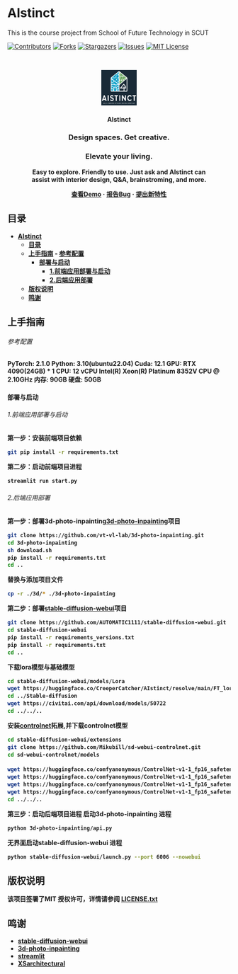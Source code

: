 # AIstinct

This is the course project from School of Future Technology in SCUT

<!-- PROJECT SHIELDS -->

[![Contributors][contributors-shield]][contributors-url]
[![Forks][forks-shield]][forks-url]
[![Stargazers][stars-shield]][stars-url]
[![Issues][issues-shield]][issues-url]
[![MIT License][license-shield]][license-url]


<!-- PROJECT LOGO -->
<br />

<p align="center">
  <a href="https://github.com/YinBo0927/AI_interior_decoration_design_assistant/">
    <img src="logo.png" alt="Logo" width="80" height="80">
  </a>

  <strong><h4 align="center">AIstinct</h4></strong>
  <p align="center">
    <h3 align="center">Design spaces. Get creative.</h3>
    <strong><h3 align="center">Elevate your living.</h3><strong>
    <p align="center">Easy to explore. Friendly to use. Just ask and AIstinct can <br>
    assist with interior design, Q&A, brainstroming, and more.
    </p>
    <p align="center">
    <a href="http://8.138.90.231:8503/">查看Demo</a>
    ·
    <a href="https://github.com/YinBo0927/AI_interior_decoration_design_assistant/issues">报告Bug</a>
    ·
    <a href="https://github.com/YinBo0927/AI_interior_decoration_design_assistant/issues">提出新特性</a>
    </p>
  </p>
</p>

 
## 目录

- [AIstinct](#aistinct)
  - [目录](#目录)
  - [上手指南](#上手指南)
          - [参考配置](#参考配置)
      - [**部署与启动**](#部署与启动)
          - [1.前端应用部署与启动](#1前端应用部署与启动)
          - [2.后端应用部署](#2后端应用部署)
  - [版权说明](#版权说明)
  - [鸣谢](#鸣谢)

## 上手指南


###### 参考配置

PyTorch: 2.1.0 
Python: 3.10(ubuntu22.04) 
Cuda: 12.1
GPU: RTX 4090(24GB) * 1
CPU: 12 vCPU Intel(R) Xeon(R) Platinum 8352V CPU @ 2.10GHz
内存: 90GB
硬盘: 50GB

#### **部署与启动**

###### 1.前端应用部署与启动
第一步：安装前端项目依赖

```sh
git pip install -r requirements.txt
```
第二步：启动前端项目进程


```sh
streamlit run start.py
```

###### 2.后端应用部署

第一步：部署3d-photo-inpainting[3d-photo-inpainting](https://github.com/vt-vl-lab/3d-photo-inpainting/tree/master?tab=readme-ov-file)项目
```sh
git clone https://github.com/vt-vl-lab/3d-photo-inpainting.git
cd 3d-photo-inpainting
sh download.sh
pip install -r requirements.txt
cd ..
```
替换与添加项目文件
```sh
cp -r ./3d/* ./3d-photo-inpainting
```
第二步：部署[stable-diffusion-webui](https://github.com/AUTOMATIC1111/stable-diffusion-webui.git)项目
```sh
git clone https://github.com/AUTOMATIC1111/stable-diffusion-webui.git
cd stable-diffusion-webui
pip install -r requirements_versions.txt
pip install -r requirements.txt
cd ..
```
下载lora模型与基础模型
```sh
cd stable-diffusion-webui/models/Lora
wget https://huggingface.co/CreeperCatcher/AIstinct/resolve/main/FT_lora.safetensors?download=true
cd ../Stable-diffusion
wget https://civitai.com/api/download/models/50722
cd ../../..
```

安装[controlnet](https://github.com/Mikubill/sd-webui-controlnet)拓展,并下载controlnet模型
```sh
cd stable-diffusion-webui/extensions
git clone https://github.com/Mikubill/sd-webui-controlnet.git
cd sd-webui-controlnet/models

wget https://huggingface.co/comfyanonymous/ControlNet-v1-1_fp16_safetensors/resolve/main/control_v11p_sd15_lineart_fp16.safetensors?download=true
wget https://huggingface.co/comfyanonymous/ControlNet-v1-1_fp16_safetensors/resolve/main/control_v11p_sd15_canny_fp16.safetensors?download=true
wget https://huggingface.co/comfyanonymous/ControlNet-v1-1_fp16_safetensors/resolve/main/control_v11p_sd15_mlsd_fp16.safetensors?download=true
wget https://huggingface.co/comfyanonymous/ControlNet-v1-1_fp16_safetensors/resolve/main/control_v11f1p_sd15_depth_fp16.safetensors?download=true
cd ../../..
```
第三步：启动后端项目进程
启动3d-photo-inpainting 进程
```sh
python 3d-photo-inpainting/api.py
``` 
无界面启动stable-diffusion-webui 进程
```sh
python stable-diffusion-webui/launch.py --port 6006 --nowebui
```

## 版权说明

该项目签署了MIT 授权许可，详情请参阅 [LICENSE.txt](https://github.com/shaojintian/Best_README_template/blob/master/LICENSE.txt)

## 鸣谢


- [stable-diffusion-webui](https://github.com/AUTOMATIC1111/stable-diffusion-webui.git)
- [3d-photo-inpainting](https://github.com/vt-vl-lab/3d-photo-inpainting/tree/master?tab=readme-ov-file)
- [streamlit](https://streamlit.io/)
- [XSarchitectural](https://civitai.com/models/28112/xsarchitectural-interiordesign-forxslora)

<!-- links -->
[your-project-path]:https://github.com/YinBo0927/AI_interior_decoration_design_assistant
[contributors-shield]: https://img.shields.io/github/contributors/YinBo0927/AI_interior_decoration_design_assistant.svg?style=flat-square
[contributors-url]: https://github.com/YinBo0927/AI_interior_decoration_design_assistant/graphs/contributors
[forks-shield]: https://img.shields.io/github/forks/YinBo0927/AI_interior_decoration_design_assistant.svg?style=flat-square
[forks-url]: https://github.com/YinBo0927/AI_interior_decoration_design_assistant/network/members
[stars-shield]: https://img.shields.io/github/stars/YinBo0927/AI_interior_decoration_design_assistant.svg?style=flat-square
[stars-url]: https://github.com/YinBo0927/AI_interior_decoration_design_assistant/stargazers
[issues-shield]: https://img.shields.io/github/issues/YinBo0927/AI_interior_decoration_design_assistant.svg?style=flat-square
[issues-url]: https://img.shields.io/github/issues/YinBo0927/AI_interior_decoration_design_assistant.svg
[license-shield]: https://img.shields.io/github/license/YinBo0927/AI_interior_decoration_design_assistant.svg?style=flat-square
[license-url]: https://github.com/YinBo0927/AI_interior_decoration_design_assistant/blob/master/LICENSE.txt

